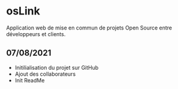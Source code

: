 # osLink

Application web de mise en commun de projets Open Source entre développeurs et clients.

07/08/2021
---------------------------------------------
  - Initilialisation du projet sur GitHub
  - Ajout des collaborateurs
  - Init ReadMe 
